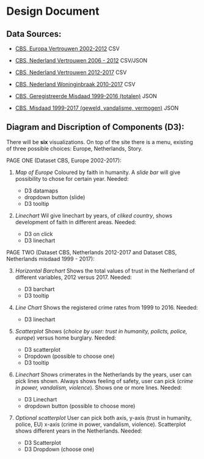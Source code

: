 # Design Document

## Data Sources:

- [CBS, Europa Vertrouwen 2002-2012](http://statline.cbs.nl/StatWeb/publication/?VW=T&DM=SLNL&PA=80518ned&D1=0-7&D2=0&D3=a&D4=a&HD=100816-1530&HDR=T&STB=G1,G2,G3) CSV

- [CBS, Nederland Vertrouwen 2006 - 2012](https://opendata.cbs.nl/statline/#/CBS/nl/dataset/71719NED/table?dl=8CA2) CSV/JSON

- [CBS, Nederland Vertrouwen 2012-2017](http://statline.cbs.nl/Statweb/publication/?VW=T&DM=SLNL&PA=82378ned) CSV

- [CBS, Nederland Woninginbraak 2010-2017](http://statline.cbs.nl/Statweb/publication/?DM=SLNL&PA=83651NED&D1=0&D2=0&D3=14&D4=0&D5=a&HDR=G4%2cG3%2cG1%2cT&STB=G2&VW=D) CSV

- [CBS, Geregistreerde Misdaad 1999-2016 (totalen)](https://opendata.cbs.nl/statline/#/CBS/nl/dataset/83723NED/table?ts=1528275910601) JSON

- [CBS, Misdaad 1999-2017 (geweld, vandalisme, vermogen)](https://opendata.cbs.nl/statline/#/CBS/nl/dataset/81573NED/table?ts=1528276081236) JSON


## Diagram and Discription of Components (D3):

There will be **six** visualizations. On top of the site there is a menu,
existing of three possible choices: Europe, Netherlands, Story.

PAGE ONE (Dataset CBS, Europe 2002-2017):

1. *Map of Europe*
      Coloured by faith in humanity.
      A *slide bar* will give possibility to chose for certain year.
    Needed:
    - D3 datamaps
    - dropdown button (slide)  
    - D3 tooltip

2. *Linechart*
      Wil give linechart by years, of *cliked country*, shows development of faith
      in different areas.
    Needed:
    - D3 on click
    - D3 linechart

PAGE TWO (Dataset CBS, Netherlands 2012-2017 and Dataset CBS, Netherlands misdaad 1999 - 2017):

3. *Horizontal Barchart*
      Shows the total values of trust in the Netherland of different variables,
      2012 versus 2017.
    Needed:
    - D3 barchart
    - D3 tooltip

4. *Line Chart*
      Shows the registered crime rates from 1999 to 2016.
    Needed:
    - D3 linechart

5. *Scatterplot*
      Shows (*choice by user: trust in humanity, policts, police, europe*) versus
      home burglary.
    Needed:
    - D3 scatterplot
    - Dropdown (possible to choose one)
    - D3 tooltip

6. *Linechart*
      Shows crimerates in the Netherlands by the years, user can pick lines shown.
      Always shows feeling of safety, user can pick (*crime in power, vandalism, violence*).
      Shows one or more lines.
    Needed:
    - D3 Linechart
    - dropdown button (possible to choose more)

7. *Optional scatterplot*
      User can pick both axis, y-axis (trust in humanity, police, EU) x-axis (crime in power, vandalism, violence). Scatterplot shows different years in the Netherlands.
    Needed:
    - D3 Scatterplot
    - D3 Dropdown (choose one)
    

